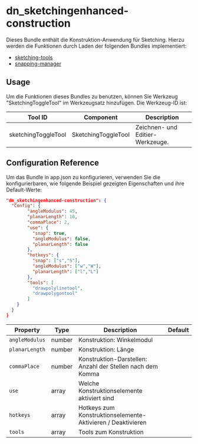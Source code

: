 # dn_sketchingenhanced-construction

Dieses Bundle enthält die Konstruktion-Anwendung für Sketching. Hierzu werden die Funktionen durch Laden der folgenden Bundles implementiert:

* [sketching-tools](#bundle=sketching-tools@)
* [snapping-manager](#bundle=snapping-manager@)


## Usage

Um die Funktionen dieses Bundles zu benutzen, können Sie Werkzeug "SketchingToggleTool" im Werkzeugsatz hinzufügen. Die Werkzeug-ID ist:

|Tool ID                         |Component                          |Description
|--------------------------------|-----------------------------------|-----------------------
|sketchingToggleTool             |SketchingToggleTool                |Zeichnen- und Editier-Werkzeuge.


## Configuration Reference

Um das Bundle in app.json zu konfigurieren, verwenden Sie die konfigurierbaren, wie folgende Beispiel gezeigten Eigenschaften und ihre Default-Werte:

```json
"dn_sketchingenhanced-construction": {
  "Config": {
        "angleModulus": 45,
        "planarLength": 10,
        "commaPlace": 2,
        "use": {
          "snap": true,
          "angleModulus": false,
          "planarLength": false
        },
        "hotkeys": {
          "snap": ["s","S"],
          "angleModulus": ["w","W"],
          "planarLength": ["l","L"]
        },
        "tools": [
          "drawpolylinetool",
          "drawpolygontool"
        ]
    }
  }
}
```

|Property               |Type     |Description|Default
|-----------------------|---------|-----------|-----------
|`angleModulus`        |number    |Konstruktion: Winkelmodul|
|`planarLength`        |number    |Konstruktion: Länge|
|`commaPlace`          |number    |Konstruktion-Darstellen: Anzahl der Stellen nach dem Komma|
|`use`                 |array     |Welche Konstruktionselemente aktiviert sind|
|`hotkeys`             |array     |Hotkeys zum Konstruktionselemente-Aktivieren / Deaktivieren|
|`tools`               |array     |Tools zum Konstruktion|
